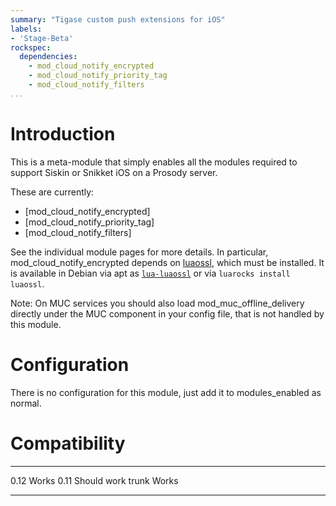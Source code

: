 ```yaml
---
summary: "Tigase custom push extensions for iOS"
labels:
- 'Stage-Beta'
rockspec:
  dependencies:
	- mod_cloud_notify_encrypted
	- mod_cloud_notify_priority_tag
	- mod_cloud_notify_filters
...
```


Introduction
============

This is a meta-module that simply enables all the modules required to support
Siskin or Snikket iOS on a Prosody server.

These are currently:

- [mod_cloud_notify_encrypted]
- [mod_cloud_notify_priority_tag]
- [mod_cloud_notify_filters]

See the individual module pages for more details. In particular,
mod_cloud_notify_encrypted depends on
[luaossl](http://25thandclement.com/~william/projects/luaossl.html), which
must be installed. It is available in Debian via apt as
[`lua-luaossl`](https://tracker.debian.org/pkg/lua-luaossl) or via
`luarocks install luaossl`.

Note: On MUC services you should also load mod_muc_offline_delivery directly
under the MUC component in your config file, that is not handled by this
module.

Configuration
=============

There is no configuration for this module, just add it to
modules\_enabled as normal.

# Compatibility

  ------- -------------
  0.12    Works
  0.11    Should work
  trunk   Works
  ------- -------------
